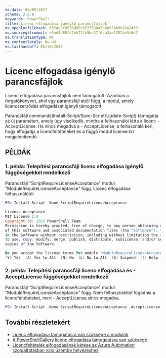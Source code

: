 ```yaml
---
ms.date: 06/09/2017
schema: 2.0.0
keywords: PowerShell
title: Licenc elfogadása igénylő parancsfájlok
ms.openlocfilehash: 6374c8c8536dd0c8f27580a5b8895b8db18424f9
ms.sourcegitcommit: e9ad4d85fd7eb72fb5bc37f6ca3ae1282ae3c6d7
ms.translationtype: MT
ms.contentlocale: hu-HU
ms.lasthandoff: 05/10/2018
---
```

# <a name="requiring-license-acceptance-for-scripts"></a>Licenc elfogadása igénylő parancsfájlok

Licenc elfogadása parancsfájlok nem támogatott. Azonban a forgatókönyvet, ahol egy parancsfájl attól függ, a modul, amely licencszerződés elfogadását igényli támogatott.

Parancsfájl commands(Install-Script/Save-Script/Update-Script) támogatja az új paramétert, amely úgy viselkedik, mintha a felhasználói látta a licenc - AcceptLicense. Ha nincs megadva a - AcceptLicense; a felhasználó kéri, hogy elfogadja a licencfeltételeket és a függő modul license.txt megjelenítendő.

## <a name="examples"></a>PÉLDÁK

### <a name="example-1-install-script-with-dependencies-requiring-license-acceptance"></a>1. példa: Telepítési parancsfájl licenc elfogadása igénylő függőségekkel rendelkező

Parancsfájl "ScriptRequireLicenseAcceptance" modul "ModuleRequireLicenseAcceptance" függ. Licenc elfogadása felhasználótól.

```PowerShell
PS> Install-Script -Name ScriptRequireLicenseAcceptance

License Acceptance
MIT License 2.0
Copyright (c) 2016 PowerShell Team
Permission is hereby granted, free of charge, to any person obtaining a copy
of this software and associated documentation files (the "Software"), to deal
in the Software without restriction, including without limitation the rights
to use, copy, modify, merge, publish, distribute, sublicense, and/or sell
copies of the Software.

Do you accept the license terms for module 'ModuleRequireLicenseAcceptance'.
[Y] Yes  [A] Yes to All  [N] No  [L] No to All  [S] Suspend  [?] Help (default is "N"):
```

### <a name="example-2-install-script-with-dependencies-requiring-license-acceptance-and--acceptlicense"></a>2. példa: Telepítési parancsfájl licenc elfogadása és - AcceptLicense függőségekkel rendelkező

Parancsfájl "ScriptRequireLicenseAcceptance" modul "ModuleRequireLicenseAcceptance" függ. Nem felhasználótól fogadnia a licencfeltételeket, mert - AcceptLicense sincs megadva.

```PowerShell
PS> Install-Script -Name ScriptRequireLicenseAcceptance -AcceptLicense
```

## <a name="more-details"></a>További részletekért

- [Licenc elfogadása támogatásra van szüksége a modulok](module-license-acceptance.md)
- [A PowerShellGallery licenc elfogadása támogatásra van szüksége](../how-to/working-with-items/items-that-require-license-acceptance.md)
- [Licencfeltételek elfogadásának kérése az Azure Automation szolgáltatásban való üzembe helyezéshez](../how-to/working-with-items/deploy-to-azure-automation.md)